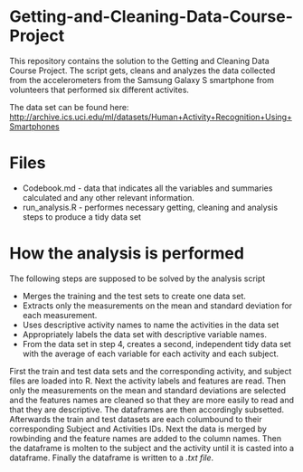 # Getting-and-Cleaning-Data-Course-Project

This repository contains the solution to the Getting and Cleaning Data Course Project. The script gets, cleans and analyzes the data collected from the accelerometers from the Samsung Galaxy S smartphone from volunteers that performed six different activites.

The data set can be found here:
http://archive.ics.uci.edu/ml/datasets/Human+Activity+Recognition+Using+Smartphones

# Files

* Codebook.md - data that indicates all the variables and summaries calculated and any other relevant information.
* run_analysis.R - performes necessary getting, cleaning and analysis steps to produce a tidy data set

# How the analysis is performed

The following steps are supposed to be solved by the analysis script

* Merges the training and the test sets to create one data set.
* Extracts only the measurements on the mean and standard deviation for each measurement.
* Uses descriptive activity names to name the activities in the data set
* Appropriately labels the data set with descriptive variable names.
* From the data set in step 4, creates a second, independent tidy data set with the average of each variable for each activity and each subject.

First the train and test data sets and the corresponding activity, and subject files are loaded into R. Next the activity labels and features are read. Then only the measurements on the mean and standard deviations are selected and the features names are cleaned so that they are more easily to read and that they are descriptive. The dataframes are then accordingly subsetted. Afterwards the train and test datasets are each columbound to their corresponding Subject and Activities IDs. Next the data is merged by rowbinding and the feature names are added to the column names. Then the dataframe is molten to the subject and the activity until it is casted into a dataframe. Finally the dataframe is written to a *.txt file*.
